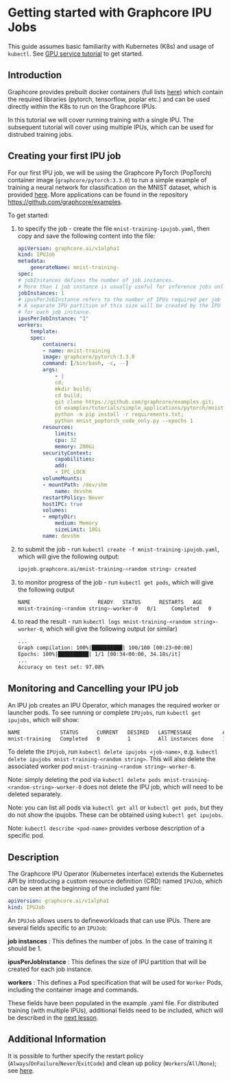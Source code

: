 # Getting started with Graphcore IPU Jobs

This guide assumes basic familiarity with Kubernetes (K8s) and usage of `kubectl`. See [GPU service tutorial](../../gpuservice/training/L1_getting_started.md) to get started.

## Introduction

Graphcore provides prebuilt docker containers (full lists [here](https://hub.docker.com/u/graphcore)) which contain the required libraries (pytorch, tensorflow, poplar etc.) and can be used directly within the K8s to run on the Graphcore IPUs.

In this tutorial we will cover running training with a single IPU. The subsequent tutorial will cover using multiple IPUs, which can be used for distrubed training jobs.

## Creating your first IPU job

For our first IPU job, we will be using the Graphcore PyTorch (PopTorch) container image (`graphcore/pytorch:3.3.0`) to run a simple example of training a neural network for classification on the MNIST dataset, which is provided [here](https://github.com/graphcore/examples/tree/master/tutorials/simple_applications/pytorch/mnist). More applications can be found in the repository <https://github.com/graphcore/examples>.

To get started:

1. to specify the job - create the file `mnist-training-ipujob.yaml`, then copy and save the following content into the file:

    ``` yaml
    apiVersion: graphcore.ai/v1alpha1
    kind: IPUJob
    metadata:
        generateName: mnist-training-
    spec:
    # jobInstances defines the number of job instances.
    # More than 1 job instance is usually useful for inference jobs only.
    jobInstances: 1
    # ipusPerJobInstance refers to the number of IPUs required per job instance.
    # A separate IPU partition of this size will be created by the IPU Operator
    # for each job instance.
    ipusPerJobInstance: "1"
    workers:
        template:
        spec:
            containers:
            - name: mnist-training
            image: graphcore/pytorch:3.3.0
            command: [/bin/bash, -c, --]
            args:
                - |
                cd;
                mkdir build;
                cd build;
                git clone https://github.com/graphcore/examples.git;
                cd examples/tutorials/simple_applications/pytorch/mnist;
                python -m pip install -r requirements.txt;
                python mnist_poptorch_code_only.py --epochs 1
            resources:
                limits:
                cpu: 32
                memory: 200Gi
            securityContext:
                capabilities:
                add:
                - IPC_LOCK
            volumeMounts:
            - mountPath: /dev/shm
                name: devshm
            restartPolicy: Never
            hostIPC: true
            volumes:
            - emptyDir:
                medium: Memory
                sizeLimit: 10Gi
            name: devshm
    ```

1. to submit the job - run `kubectl create -f mnist-training-ipujob.yaml`, which will give the following output:

    ``` bash
    ipujob.graphcore.ai/mnist-training-<random string> created
    ```

1. to monitor progress of the job - run `kubectl get pods`, which will give the following output

    ``` bash
    NAME                      READY   STATUS      RESTARTS   AGE
    mnist-training-<random string>-worker-0   0/1     Completed   0          2m56s
    ```

1. to read the result - run `kubectl logs mnist-training-<random string>-worker-0`, which will give the following output (or similar)

   ``` bash
   ...
   Graph compilation: 100%|██████████| 100/100 [00:23<00:00]
   Epochs: 100%|██████████| 1/1 [00:34<00:00, 34.18s/it]
   ...
   Accuracy on test set: 97.08%
   ```

## Monitoring and Cancelling your IPU job

An IPU job creates an IPU Operator, which manages the required worker or launcher pods. To see running or complete `IPUjobs`, run `kubectl get ipujobs`, which will show:

``` bash
NAME             STATUS      CURRENT   DESIRED   LASTMESSAGE          AGE
mnist-training   Completed   0         1         All instances done   10m
```

To delete the `IPUjob`, run `kubectl delete ipujobs <job-name>`, e.g. `kubectl delete ipujobs mnist-training-<random string>`. This will also delete the associated worker pod `mnist-training-<random string>-worker-0`.

Note: simply deleting the pod via `kubectl delete pods mnist-training-<random-string>-worker-0` does not delete the IPU job, which will need to be deleted separately.

Note: you can list all pods via `kubectl get all` or `kubectl get pods`, but they do not show the ipujobs. These can be obtained using `kubectl get ipujobs`.

Note: `kubectl describe <pod-name>` provides verbose description of a specific pod.

## Description

The Graphcore IPU Operator (Kubernetes interface) extends the Kubernetes API by introducing a custom resource definition (CRD) named `IPUJob`, which can be seen at the beginning of the included yaml file:

``` yaml
apiVersion: graphcore.ai/v1alpha1
kind: IPUJob
```

An `IPUJob` allows users to defineworkloads that can use IPUs. There are several fields specific to an `IPUJob`:

**job instances** : This defines the number of jobs. In the case of training it should be 1.

**ipusPerJobInstance** : This defines the size of IPU partition that will be created for each job instance.

**workers** : This defines a Pod specification that will be used for `Worker` Pods, including the container image and commands.

These fields have been populated in the example .yaml file. For distributed training (with multiple IPUs), additional fields need to be included, which will be described in the [next lesson](./L2_multiple_IPU.md).

## Additional Information

It is possible to further specify the restart policy (`Always`/`OnFailure`/`Never`/`ExitCode`) and clean up policy (`Workers`/`All`/`None`); see [here](https://docs.graphcore.ai/projects/kubernetes-user-guide/en/latest/creating-ipujob.html).
